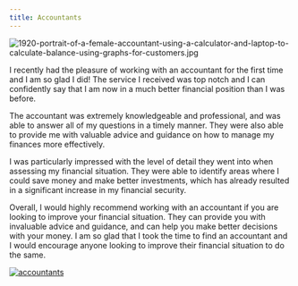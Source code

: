 ```yaml
---
title: Accountants
---
```


![1920-portrait-of-a-female-accountant-using-a-calculator-and-laptop-to-calculate-balance-using-graphs-for-customers.jpg](/1920-portrait-of-a-female-accountant-using-a-calculator-and-laptop-to-calculate-balance-using-graphs-for-customers.jpg)

I recently had the pleasure of working with an accountant for the first time and I am so glad I did! The service I received was top notch and I can confidently say that I am now in a much better financial position than I was before. 

The accountant was extremely knowledgeable and professional, and was able to answer all of my questions in a timely manner. They were also able to provide me with valuable advice and guidance on how to manage my finances more effectively. 

I was particularly impressed with the level of detail they went into when assessing my financial situation. They were able to identify areas where I could save money and make better investments, which has already resulted in a significant increase in my financial security. 

Overall, I would highly recommend working with an accountant if you are looking to improve your financial situation. They can provide you with invaluable advice and guidance, and can help you make better decisions with your money. I am so glad that I took the time to find an accountant and I would encourage anyone looking to improve their financial situation to do the same.

[![accountants](<https://dabuttonfactory.com/button.png?t=CHECK+SERVICE&f=Noto+Sans-Bold&ts=26&tc=fff&hp=45&vp=20&c=11&bgt=unicolored&bgc=4bd42f>)](<https://londonexpertfinder.com/link>)